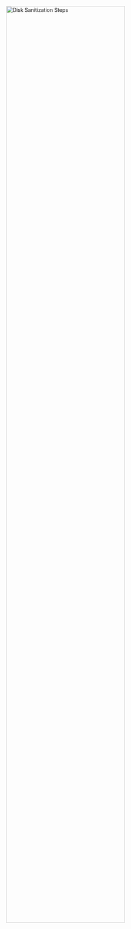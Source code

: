 <img src="https://i.imgur.com/mYNpKwr.png" height="80%" width="80%" alt="Disk Sanitization Steps"/> 
